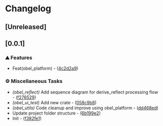 # Changelog

## [Unreleased]

## [0.0.1]

### ⛰️ Features

- Feat(obel_platform) - ([4c2d2a9](https://github.com/takula-tech/nita-obel/commit/4c2d2a9b77ddf780b51e1a2782b080a79d261eca))

### ⚙️ Miscellaneous Tasks

- _(obel_reflect)_ Add sequence diagram for derive_reflect processing flow - ([f276529](https://github.com/takula-tech/nita-obel/commit/f2765299fcedae37252473c32ba2f91bbf0ad1dc))
- _(obel_ui_test)_ Add new crate - ([058c9b8](https://github.com/takula-tech/nita-obel/commit/058c9b8a14670189f100387b750c8bce38a79440))
- _(obel_utils)_ Code cleanup and improve using obel_platform - ([dd468ed](https://github.com/takula-tech/nita-obel/commit/dd468ede70a67f83c382821a3ecab39391f21da0))
- Update project folder structure - ([6b199e2](https://github.com/takula-tech/nita-obel/commit/6b199e28615c2b848a9888bd6d76a2f4a5d472d4))
- Init - ([f382fe1](https://github.com/takula-tech/nita-obel/commit/f382fe1fc141778032e0099a6300c5daf0b050cd))
